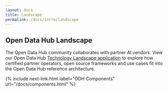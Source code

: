 ```yaml
---
layout: docs
title: Landscape
permalink: /docs/intro/landscape
---
```


## Open Data Hub Landscape

The Open Data Hub community collaborates with partner AI vendors.  View our Open Data Hub [Technology Landscape application](http://opendatahub.io/landscape) to explore how certified partner operators, open source frameworks and use cases fit into the Open Data Hub reference architecture.

{% include next-link.html label="ODH Components" url="/docs/components.html" %}
